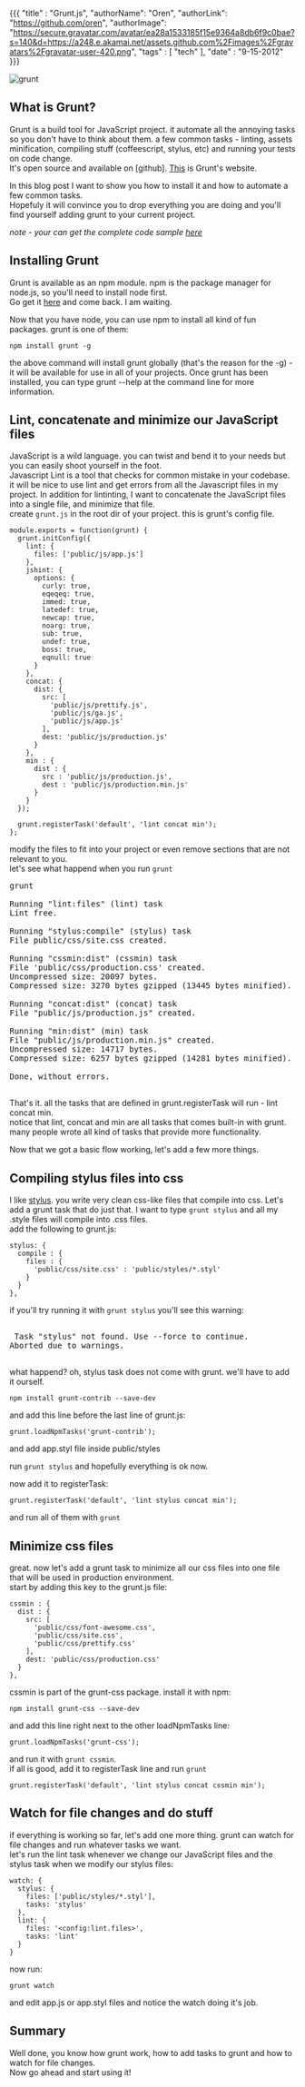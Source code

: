 {{{
  "title" : "Grunt.js",
  "authorName": "Oren",
  "authorLink": "https://github.com/oren",
  "authorImage": "https://secure.gravatar.com/avatar/ea28a1533185f15e9364a8db6f9c0bae?s=140&d=https://a248.e.akamai.net/assets.github.com%2Fimages%2Fgravatars%2Fgravatar-user-420.png",
  "tags" : [ "tech" ],
  "date" : "9-15-2012"
}}}

![grunt](http://gruntjs.com/img/logo.png)

## What is Grunt?
Grunt is a build tool for JavaScript project. it automate all the annoying tasks so you don't have to think about them.
a few common tasks - linting, assets minification, compiling stuff (coffeescript, stylus, etc) and running your tests on code change.  
It's open source and available on [github]. [This](http://gruntjs.com/) is Grunt's website.

In this blog post I want to show you how to install it and  how to automate a few common tasks.  
Hopefuly it will convince you to drop everything you are doing and you'll find yourself adding grunt to your current project.

*note - your can get the complete code sample [here](https://github.com/oren/oren.github.com/tree/master/posts/grunt)*

## Installing Grunt
Grunt is available as an npm module. npm is the package manager for node.js, so you'll need to install node first.  
Go get it [here](http://nodejs.org/) and come back. I am waiting.

Now that you have node, you can use npm to install all kind of fun packages. grunt is one of them: 

    npm install grunt -g

the above command will install grunt globally (that's the reason for the -g) - it will be available for use in all of your projects. Once grunt has been installed, you can type grunt --help at the command line for more information. 

## Lint, concatenate and minimize our JavaScript files
JavaScript is a wild language. you can twist and bend it to your needs but you can easily shoot yourself in the foot.  
Javascript Lint is a tool that checks for common mistake in your codebase. it will be nice to use lint and get errors from all the Javascript files in my project. In addition for lintinting, I want to concatenate the JavaScript files into a single file, and minimize that file.  
create `grunt.js` in the root dir of your project. this is grunt's config file.

    module.exports = function(grunt) {
      grunt.initConfig({
        lint: {
          files: ['public/js/app.js']
        },
        jshint: {
          options: {
            curly: true,
            eqeqeq: true,
            immed: true,
            latedef: true,
            newcap: true,
            noarg: true,
            sub: true,
            undef: true,
            boss: true,
            eqnull: true
          }
        },
        concat: {
          dist: {
            src: [
              'public/js/prettify.js',
              'public/js/ga.js',
              'public/js/app.js'
            ],
            dest: 'public/js/production.js'
          }
        },
        min : {
          dist : {
            src : 'public/js/production.js',
            dest : 'public/js/production.min.js'
          }
        }
      });

      grunt.registerTask('default', 'lint concat min');
    };

modify the files to fit into your project or even remove sections that are not relevant to you.  
let's see what happend when you run `grunt`

<pre>
grunt
<span class="nocode">
Running "lint:files" (lint) task
Lint free.

Running "stylus:compile" (stylus) task
File public/css/site.css created.

Running "cssmin:dist" (cssmin) task
File 'public/css/production.css' created.
Uncompressed size: 20097 bytes.
Compressed size: 3270 bytes gzipped (13445 bytes minified).

Running "concat:dist" (concat) task
File "public/js/production.js" created.

Running "min:dist" (min) task
File "public/js/production.min.js" created.
Uncompressed size: 14717 bytes.
Compressed size: 6257 bytes gzipped (14281 bytes minified).

Done, without errors.
</span>
</pre>

That's it. all the tasks that are defined in grunt.registerTask will run - lint concat min.  
notice that lint, concat and min are all tasks that comes built-in with grunt. many people wrote all kind of tasks that provide more functionality.  

Now that we got a basic flow working, let's add a few more things.

## Compiling stylus files into css

I like [stylus](http://learnboost.github.com/stylus/). you write very clean css-like files that compile into css.
Let's add a grunt task that do just that. I want to type `grunt stylus` and all my .style files will compile into .css files.  
add the following to grunt.js:

    stylus: {
      compile : {
        files : {
          'public/css/site.css' : 'public/styles/*.styl'
        }
      }
    },

if you'll try running it with `grunt stylus` you'll see this warning:

<pre>
<span class="nocode">
<WARN> Task "stylus" not found. Use --force to continue. </WARN>
Aborted due to warnings.
</span>
</pre>

what happend? oh, stylus task does not come with grunt. we'll have to add it ourself.

    npm install grunt-contrib --save-dev

and add this line before the last line of grunt.js:

    grunt.loadNpmTasks('grunt-contrib');

and add app.styl file inside public/styles

run `grunt stylus` and hopefully everything is ok now.

now add it to registerTask: 

    grunt.registerTask('default', 'lint stylus concat min');

and run all of them with `grunt`

## Minimize css files

great. now let's add a grunt task to minimize all our css files into one file that will be used in production environment.  
start by adding this key to the grunt.js file:
    
    cssmin : {
      dist : {
        src: [
          'public/css/font-awesome.css',
          'public/css/site.css',
          'public/css/prettify.css'
        ],
        dest: 'public/css/production.css'
      }
    },

cssmin is part of the grunt-css package. install it with npm:

    npm install grunt-css --save-dev

and add this line right next to the other loadNpmTasks line:

    grunt.loadNpmTasks('grunt-css');                                 

and run it with `grunt cssmin`.  
if all is good, add it to registerTask line and run `grunt`

    grunt.registerTask('default', 'lint stylus concat cssmin min');  

## Watch for file changes and do stuff

if everything is working so far, let's add one more thing. grunt can watch for file changes and run whatever tasks we want.  
let's run the lint task whenever we change our JavaScript files and the stylus task when we modify our stylus files:

    watch: {
      stylus: {
        files: ['public/styles/*.styl'],
        tasks: 'stylus'
      },
      lint: {
        files: '<config:lint.files>',
        tasks: 'lint'
      }
    }

now run:

    grunt watch

and edit app.js or app.styl files and notice the watch doing it's job.  

## Summary

Well done, you know how grunt work, how to add tasks to grunt and how to watch for file changes.  
Now go ahead and start using it!
